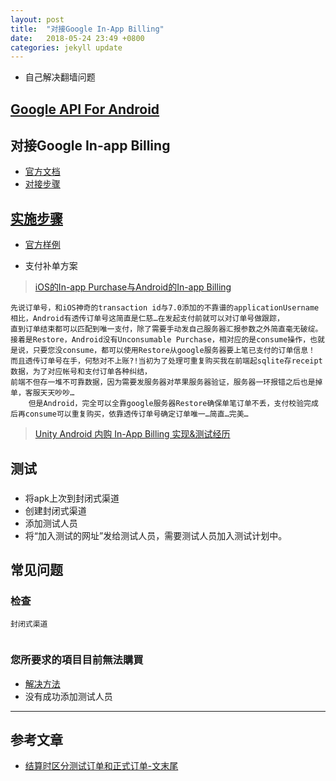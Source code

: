 ```yaml
---
layout: post
title:  "对接Google In-App Billing"
date:   2018-05-24 23:49 +0800
categories: jekyll update
---
```


* 自己解决翻墙问题

## [Google API For Android](https://developers.google.com/android/)

## 对接Google In-app Billing
* [官方文档](https://developer.android.com/google/play/billing/index.html)
* [对接步骤](https://developer.android.com/google/play/billing/billing_integrate.html)

## [实施步骤](https://developer.android.com/google/play/billing/billing_java_kotlin?hl=zh-cn)


* [官方样例](https://github.com/googlesamples/android-play-billing)

* 支付补单方案
> [iOS的In-app Purchase与Android的In-app Billing](https://blog.csdn.net/darklinden/article/details/49506087)
```
先说订单号，和iOS神奇的transaction id与7.0添加的不靠谱的applicationUsername相比，Android有透传订单号这简直是仁慈…在发起支付前就可以对订单号做跟踪，
直到订单结束都可以匹配到唯一支付，除了需要手动发自己服务器汇报参数之外简直毫无破绽。
接着是Restore，Android没有Unconsumable Purchase，相对应的是consume操作，也就是说，只要您没consume，都可以使用Restore从google服务器要上笔已支付的订单信息！
而且透传订单号在手，何愁对不上账?!当初为了处理可重复购买我在前端起sqlite存receipt数据，为了对应帐号和支付订单各种纠结，
前端不但存一堆不可靠数据，因为需要发服务器对苹果服务器验证，服务器一环报错之后也是掉单，客服天天吵吵…
    但是Android，完全可以全靠google服务器Restore确保单笔订单不丢，支付校验完成后再consume可以重复购买，依靠透传订单号确定订单唯一…简直…完美…
```
> [Unity Android 内购 In-App Billing 实现&测试经历](https://www.jianshu.com/p/af15910535cc)

## 测试

### 
* 将apk上次到封闭式渠道
* 创建封闭式渠道
* 添加测试人员
* 将“加入测试的网址”发给测试人员，需要测试人员加入测试计划中。

## 常见问题

### 检查
```
封闭式渠道


```

### 您所要求的項目目前無法購買
* [解决方法](http://www.coderphrase.com/archives/64)
* 没有成功添加测试人员

---

## 参考文章
* [结算时区分测试订单和正式订单-文末尾](http://wiki.midas.qq.com/post/index/2/32/54/0)